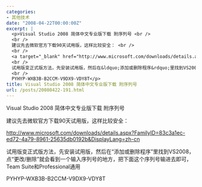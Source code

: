 ```yaml
---
categories:
- 其他技术
date: "2008-04-22T00:00:00Z"
excerpt: |
  <p>Visual Studio 2008 简体中文专业版下载 附序列号 <br />
  <br />
  建议先去微软官方下载90天试用版，这样比较安全： <br />
  <br />
  <a target="_blank" href="http://www.microsoft.com/downloads/details.aspx?FamilyID=83c3a1ec-ed72-4a79-8961-25635db0192b&amp;DisplayLang=zh-cn">http://www.microsoft.com/downloads/details.aspx?FamilyID=83c3a1ec-ed72-4a79-8961-25635db0192b&amp;DisplayLang=zh-cn</a> <br />
  <br />
  试用版变正式版方法，先安装试用版，然后在&ldquo;添加或删除程序&rdquo;里找到VS2008，点&ldquo;更改/删除&rdquo;就会看到一个输入序列号的地方，把下面这个序列号输进去即可，Team Suite和Professional通用 <br />
  <br />
  PYHYP-WXB3B-B2CCM-V9DX9-VDY8T</p>
title: Visual Studio 2008 简体中文专业版下载 附序列号
url: /posts/20080422-191.html
---
```

Visual Studio 2008 简体中文专业版下载 附序列号 

建议先去微软官方下载90天试用版，这样比较安全： 

<a target="_blank" href="http://www.microsoft.com/downloads/details.aspx?FamilyID=83c3a1ec-ed72-4a79-8961-25635db0192b&DisplayLang=zh-cn">http://www.microsoft.com/downloads/details.aspx?FamilyID=83c3a1ec-ed72-4a79-8961-25635db0192b&DisplayLang=zh-cn</a> 

试用版变正式版方法，先安装试用版，然后在&ldquo;添加或删除程序&rdquo;里找到VS2008，点&ldquo;更改/删除&rdquo;就会看到一个输入序列号的地方，把下面这个序列号输进去即可，Team Suite和Professional通用 

PYHYP-WXB3B-B2CCM-V9DX9-VDY8T
